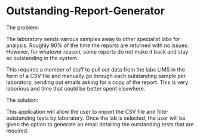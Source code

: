 # Outstanding-Report-Generator
The problem:

The laboratory sends various samples away to other specialist labs for analysis. Roughly 90% of the time the reports are returned with no issues. However, for whatever reason, some reports do not make it back and stay as outstanding in the system.

This requires a member of staff to pull out data from the labs LIMS in the form of a CSV file and manually go through each outstanding sample per laboratory, sending out emails asking for a copy of the report. This is very laborious and time that could be better spent elsewhere. 

The solution:

This application will allow the user to import the CSV file and filter outstanding tests by laboratory. Once the lab is selected, the user will be given the option to generate an email detailing the outstanding tests that are required. 
